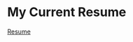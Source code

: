 # My Current Resume

[Resume](https://github.com/ajyanand/Resume/blob/main/2025-10-Resume-ATS-Ajay-v0.pdf)
